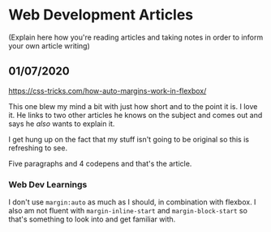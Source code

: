 # Web Development Articles

(Explain here how you're reading articles and taking notes in order to inform your own article writing)

## 01/07/2020

https://css-tricks.com/how-auto-margins-work-in-flexbox/

This one blew my mind a bit with just how short and to the point it is. I love it. He links to two other articles he knows on the subject and comes out and says he _also_ wants to explain it.

I get hung up on the fact that my stuff isn't going to be original so this is refreshing to see.

Five paragraphs and 4 codepens and that's the article.

### Web Dev Learnings

I don't use `margin:auto` as much as I should, in combination with flexbox. I also am not fluent with `margin-inline-start` and `margin-block-start` so that's something to look into and get familiar with.
